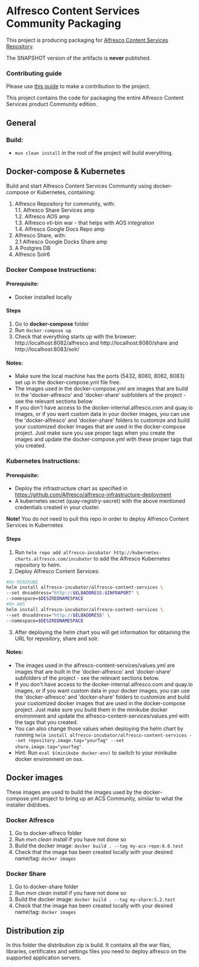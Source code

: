 
# Alfresco Content Services Community Packaging
This project is producing packaging for [Alfresco Content Services Repository](https://community.alfresco.com/docs/DOC-6385-project-overview-repository).

The SNAPSHOT version of the artifacts is **never** published.

### Contributing guide
Please use [this guide](CONTRIBUTING.md) to make a contribution to the project.

This project contains the code for packaging the entire Alfresco Content Services product Community edition.

## General
### Build:
* ```mvn clean install``` in the root of the project will build everything.

## Docker-compose & Kubernetes
Build and start Alfresco Content Services Community using docker-compose or Kubernetes, containing:
1. Alfresco Repository for community, with:  
1.1. Alfresco Share Services amp  
1.2. Alfresco AOS amp  
1.3. Alfresco vti-bin war - that helps with AOS integration  
1.4. Alfresco Google Docs Repo amp  
2. Alfresco Share, with:  
2.1 Alfresco Google Docks Share amp  
3. A Postgres DB  
4. Alfresco Solr6  

### Docker Compose Instructions:
#### Prerequisite: 
* Docker installed locally 

#### Steps
1. Go to **docker-compose** folder
2. Run ```docker-compose up``` 
3. Check that everything starts up with the browser: http://localhost:8082/alfresco and http://localhost:8080/share and http://localhost:8083/solr/

#### Notes:
* Make sure the local machine has the ports (5432, 8080, 8082, 8083) set up in the docker-compose.yml file free.
* The images used in the docker-compose.yml are images that are build in the 'docker-alfresco' and 'docker-share' subfolders of the project - see the relevant sections below
* If you don't have access to the docker-internal.alfresco.com and quay.io images, or if you want custom data in your docker images, you can use the 'docker-alfresco' and 'docker-share' folders to customize and build your customized docker images that are used in the docker-compose project. Just make sure you use proper tags when you create the images and update the docker-compose.yml with these proper tags that you created.

### Kubernetes Instructions:
#### Prerequisite: 
* Deploy the infrastructure chart as specified in https://github.com/Alfresco/alfresco-infrastructure-deployment
* A kubernetes secret (quay-registry-secret) with the above mentioned credentials created in your cluster.

**Note!** You do not need to pull this repo in order to deploy Alfresco Content Services in Kubernetes

#### Steps
1. Run ```helm repo add alfresco-incubator http://kubernetes-charts.alfresco.com/incubator``` to add the Alfresco Kubernetes repository to helm.
2. Deploy Alfresco Content Services:

```bash
#On MINIKUBE
helm install alfresco-incubator/alfresco-content-services \
--set dnsaddress="http://$ELBADDRESS:$INFRAPORT" \
--namespace=$DESIREDNAMESPACE
#On AWS
helm install alfresco-incubator/alfresco-content-services \
--set dnsaddress="http://$ELBADDRESS" \
--namespace=$DESIREDNAMESPACE
``` 

3. After deploying the helm chart you will get information for obtaining the URL for repository, share and solr.

#### Notes:

* The images used in the alfresco-content-services/values.yml are images that are built in the 'docker-alfresco' and 'docker-share' subfolders of the project - see the relevant sections below.
* If you don't have access to the docker-internal.alfresco.com and quay.io images, or if you want custom data in your docker images, you can use the 'docker-alfresco' and 'docker-share' folders to customize and build your customized docker images that are used in the docker-compose project. Just make sure you build them in the minikube docker environment and update the alfresco-content-services/values.yml with the tags that you created.
* You can also change those values when deploying the helm chart by running ```helm install alfresco-incubator/alfresco-content-services --set repository.image.tag="yourTag" --set share.image.tag="yourTag"```.
* Hint: Run  ```eval $(minikube docker-env)``` to switch to your minikube docker environment on osx.

## Docker images
These images are used to build the images used by the docker-compose.yml project to bring up an ACS Community, similar to what the installer did/does.  

### Docker Alfresco
1. Go to docker-alfreco folder
2. Run *mvn clean install* if you have not done so
3. Build the docker image: ```docker build . --tag my-acs-repo:6.0.test```
4. Check that the image has been created locally with your desired name/tag: ```docker images```

### Docker Share
1. Go to docker-share folder
2. Run *mvn clean install* if you have not done so
3. Build the docker image: ```docker build . --tag my-share:5.2.test```
4. Check that the image has been created locally with your desired name/tag: ```docker images```


## Distribution zip

In this folder the distribution zip is build. It contains all the war files, libraries, certificates and settings files you need to deploy alfresco on the supported application servers.



